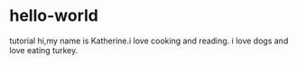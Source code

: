 # hello-world
tutorial
hi,my name is Katherine.i love cooking and reading.
i love dogs and love eating turkey.
